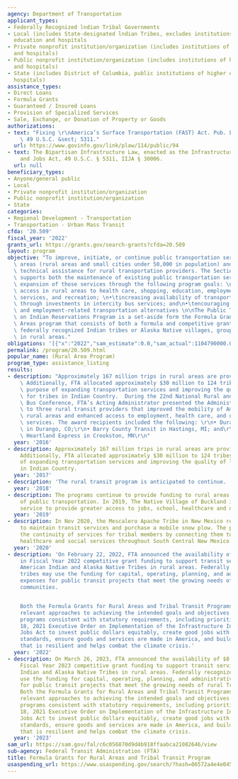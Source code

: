 ```yaml
---
agency: Department of Transportation
applicant_types:
- Federally Recognized lndian Tribal Governments
- Local (includes State-designated lndian Tribes, excludes institutions of higher
  education and hospitals
- Private nonprofit institution/organization (includes institutions of higher education
  and hospitals)
- Public nonprofit institution/organization (includes institutions of higher education
  and hospitals)
- State (includes District of Columbia, public institutions of higher education and
  hospitals)
assistance_types:
- Direct Loans
- Formula Grants
- Guaranteed / Insured Loans
- Provision of Specialized Services
- Sale, Exchange, or Donation of Property or Goods
authorizations:
- text: "Fixing \r\nAmerica’s Surface Transportation (FAST) Act. Pub. L. 114, 94.\
    \ 49 U.S.C. &sect; 5311."
  url: https://www.govinfo.gov/link/plaw/114/public/94
- text: The Bipartisan Infrastructure Law, enacted as the Infrastructure Investment
    and Jobs Act, 49 U.S.C. § 5311, IIJA § 30006.
  url: null
beneficiary_types:
- Anyone/general public
- Local
- Private nonprofit institution/organization
- Public nonprofit institution/organization
- State
categories:
- Regional Development - Transportation
- Transportation - Urban Mass Transit
cfda: '20.509'
fiscal_year: '2022'
grants_url: https://grants.gov/search-grants?cfda=20.509
layout: program
objective: "To improve, initiate, or continue public transportation service in nonurbanized\
  \ areas (rural areas and small cities under 50,000 in population) and to provide\
  \ technical assistance for rural transportation providers. The Section 5311 program\
  \ supports both the maintenance of existing public transportation services and the\
  \ expansion of those services through the following program goals: \n•\tenhancing\
  \ access in rural areas to health care, shopping, education, employment, public\
  \ services, and recreation; \n•\tincreasing availability of transportation options\
  \ through investments in intercity bus services; and\n•\tencouraging mobility management,\
  \ and employment-related transportation alternatives \n\nThe Public Transportation\
  \ on Indian Reservations Program is a set-aside form the Formula Grants for Rural\
  \ Areas program that consists of both a formula and competitive grant program for\
  \ federally recognized Indian tribes or Alaska Native villages, groups, or communities\
  \ in rural areas."
obligations: '[{"x":"2022","sam_estimate":0.0,"sam_actual":1104790000.0,"usa_spending_actual":1090755707.88},{"x":"2023","sam_estimate":975689000.0,"sam_actual":0.0,"usa_spending_actual":1179257359.06},{"x":"2024","sam_estimate":890401000.0,"sam_actual":0.0,"usa_spending_actual":1220458425.95}]'
permalink: /program/20.509.html
popular_name: (Rural Area Program)
program_type: assistance_listing
results:
- description: "Approximately 167 million trips in rural areas are provided annually.\
    \ Additionally, FTA allocated approximately $30 million to 124 tribes for the\
    \ purpose of expanding transportation services and improving the quality of life\
    \ for tribes in Indian Country.  During the 22nd National Rural and Intercity\
    \ Bus Conference, FTA’s Acting Administrator presented the Administrator’s Award\
    \ to three rural transit providers that improved the mobility of Americans in\
    \ rural areas and enhanced access to employment, health care, and other community\
    \ services. The award recipients included the following: \r\n• Durango Transit\
    \ in Durango, CO;\r\n• Barry County Transit in Hastings, MI; and\r\n• Tri-Valley\
    \ Heartland Express in Crookston, MN\r\n"
  year: '2016'
- description: Approximately 167 million trips in rural areas are provided annually.
    Additionally, FTA allocated approximately $30 million to 124 tribes for the purpose
    of expanding transportation services and improving the quality of life for tribes
    in Indian Country.
  year: '2017'
- description: 'The rural transit program is anticipated to continue. '
  year: '2018'
- description: The programs continue to provide funding to rural areas in support
    of public transportation. In 2019, The Native Village of Buckland initiated transit
    service to provide greater access to jobs, school, healthcare and other services.
  year: '2019'
- description: In Nov 2020, the Mescalero Apache Tribe in New Mexico received$523,693
    to maintain transit services and purchase a mobile snow plow. The project supported
    the continuity of services for tribal members by connecting them to employment,
    healthcare and social services throughout South Central New Mexico.
  year: '2020'
- description: 'On February 22, 2022, FTA announced the availability of $8.75 million
    in Fiscal Year 2022 competitive grant funding to support transit services for
    American Indian and Alaska Native Tribes in rural areas. Federally recognized
    tribes may use the funding for capital, operating, planning, and administrative
    expenses for public transit projects that meet the growing needs of rural tribal
    communities.


    Both the Formula Grants for Rural Areas and Tribal Transit Programs have considered
    relevant approaches to achieving the intended goals and objectives of the respective
    programs consistent with statutory requirements, including priorities in the November
    18, 2021 Executive Order on Implementation of the Infrastructure Investment and
    Jobs Act to invest public dollars equitably, create good jobs with high labor
    standards, ensure goods and services are made in America, and build infrastructure
    that is resilient and helps combat the climate crisis.'
  year: '2022'
- description: On March 26, 2023, FTA announced the availability of $8.9 million in
    Fiscal Year 2023 competitive grant funding to support transit services for American
    Indian and Alaska Native Tribes in rural areas. Federally recognized Tribes may
    use the funding for capital, operating, planning, and administrative expenses
    for public transit projects that meet the growing needs of rural Tribal communities.
    Both the Formula Grants for Rural Areas and Tribal Transit Programs have considered
    relevant approaches to achieving the intended goals and objectives of the respective
    programs consistent with statutory requirements, including priorities in the November
    18, 2021 Executive Order on Implementation of the Infrastructure Investment and
    Jobs Act to invest public dollars equitably, create good jobs with high labor
    standards, ensure goods and services are made in America, and build infrastructure
    that is resilient and helps combat the climate crisis.
  year: '2023'
sam_url: https://sam.gov/fal/c6c056870d9d4b918ffaabca21082646/view
sub-agency: Federal Transit Administration (FTA)
title: Formula Grants for Rural Areas and Tribal Transit Program
usaspending_url: https://www.usaspending.gov/search/?hash=06572a4e4e045f2a3f921915c96c151f
---
```

